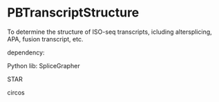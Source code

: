 # PBTranscriptStructure
To determine the structure of ISO-seq transcripts, icluding altersplicing, APA, fusion transcript, etc.

dependency:

Python lib: SpliceGrapher

STAR

circos
